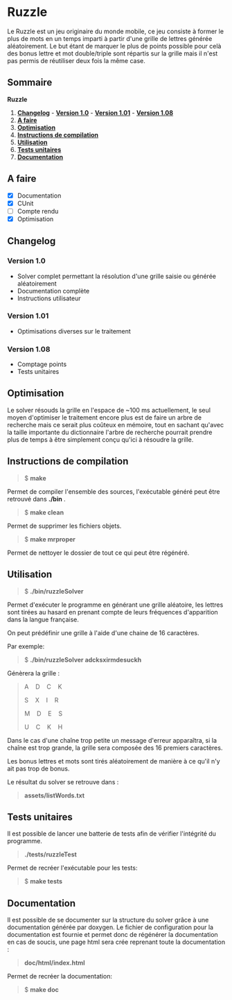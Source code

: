 # Ruzzle


Le Ruzzle est un jeu originaire du monde mobile, ce jeu consiste à former le plus de mots en un temps imparti à partir
d'une grille de lettres générée aléatoirement.
Le but étant de marquer le plus de points possible pour celà des bonus lettre et mot double/triple sont répartis sur la grille
mais il n'est pas permis de réutiliser deux fois la même case.

## Sommaire
   **Ruzzle**
   1. **[Changelog](#changelog)**
     - **[Version 1.0](#version-10)**
     - **[Version 1.01](#version-101)**
     - **[Version 1.08](#version-108)**
   2. **[A faire](#a-faire)**
   3. **[Optimisation](#optimisation)**
   3. **[Instructions de compilation](#instructions-de-compilation)**
   4. **[Utilisation](#utilisation)**
   5. **[Tests unitaires](#tests-unitaires)** 
   6. **[Documentation](#documentation)**

## A faire
 
 - [x] Documentation
 - [x] CUnit
 - [ ] Compte rendu
 - [x] Optimisation

## Changelog

### Version 1.0
 - Solver complet permettant la résolution d'une grille saisie ou générée aléatoirement
 - Documentation complète
 - Instructions utilisateur

### Version 1.01
 - Optimisations diverses sur le traitement

### Version 1.08
 - Comptage points
 - Tests unitaires

## Optimisation

Le solver résouds la grille en l'espace de ~100 ms actuellement, le seul moyen d'optimiser le traitement encore plus est de faire un arbre de recherche mais ce serait plus coûteux en mémoire, tout en sachant qu'avec la taille importante du dictionnaire l'arbre de recherche pourrait prendre plus de temps à être simplement conçu qu'ici à résoudre la grille.

## Instructions de compilation


>  $ **make**

Permet de compiler l'ensemble des sources, l'exécutable généré peut être retrouvé dans **./bin** .

>  $ **make clean**

Permet de supprimer les fichiers objets.

>  $ **make mrproper**

Permet de nettoyer le dossier de tout ce qui peut être régénéré.

## Utilisation

>  $ **./bin/ruzzleSolver**

Permet d'exécuter le programme en générant une grille aléatoire, les lettres sont tirées au hasard en prenant compte de leurs fréquences d'apparition dans la langue française.

On peut prédéfinir une grille à l'aide d'une chaine de 16 caractères.

Par exemple:

>  $ **./bin/ruzzleSolver adcksxirmdesuckh**

Génèrera la grille : 

>	A&nbsp;&nbsp;&nbsp;&nbsp;D&nbsp;&nbsp;&nbsp;&nbsp;C&nbsp;&nbsp;&nbsp;&nbsp;K
> 
>	S&nbsp;&nbsp;&nbsp;&nbsp;X&nbsp;&nbsp;&nbsp;&nbsp;I&nbsp;&nbsp;&nbsp;&nbsp;R
> 
>	M&nbsp;&nbsp;&nbsp;&nbsp;D&nbsp;&nbsp;&nbsp;&nbsp;E&nbsp;&nbsp;&nbsp;&nbsp;S
> 
>	U&nbsp;&nbsp;&nbsp;&nbsp;C&nbsp;&nbsp;&nbsp;&nbsp;K&nbsp;&nbsp;&nbsp;&nbsp;H 
> 

Dans le cas d'une chaîne trop petite un message d'erreur apparaîtra, si la chaîne est trop grande,
la grille sera composée des 16 premiers caractères.

Les bonus lettres et mots sont tirés aléatoirement de manière à ce qu'il n'y ait pas trop de bonus.

Le résultat du solver se retrouve dans :

> **assets/listWords.txt**

## Tests unitaires

Il est possible de lancer une batterie de tests afin de vérifier l'intégrité du programme.

> **./tests/ruzzleTest**

Permet de recréer l'exécutable pour les tests:

> $ **make tests**

## Documentation

Il est possible de se documenter sur la structure du solver grâce à une documentation générée par doxygen.
Le fichier de configuration pour la documentation est fournie et permet donc de régénérer la documentation en cas de soucis, une page html sera crée reprenant toute la documentation :

> **doc/html/index.html**

Permet de recréer la documentation:

> $ **make doc**
